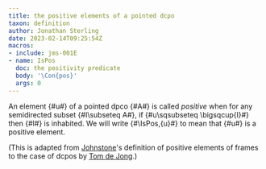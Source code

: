 ```yaml
---
title: the positive elements of a pointed dcpo
taxon: definition
author: Jonathan Sterling
date: 2023-02-14T09:25:54Z
macros:
- include: jms-001E
- name: IsPos
  doc: the positivity predicate
  body: '\Con{pos}'
  args: 0
---
```


An element {#u#} of a pointed dpco {#A#} is called *positive* when for any semidirected subset {#I\subseteq A#}, if {#u\sqsubseteq \bigsqcup{I}#} then {#I#} is inhabited. We will write {#\IsPos\,{u}#} to mean that {#u#} is a positive element.

(This is adapted from [Johnstone](johnstone-1984)'s definition of positive elements of frames to the case of dcpos by [Tom de Jong](dejong-2022-thesis).)
